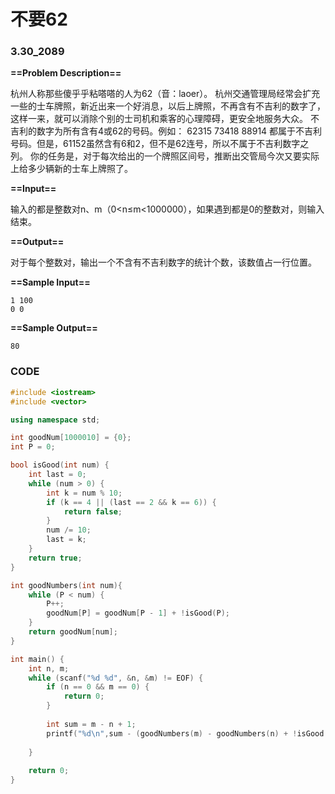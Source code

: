 # 不要62

### 3.30_2089

**==Problem Description==**

杭州人称那些傻乎乎粘嗒嗒的人为62（音：laoer）。
杭州交通管理局经常会扩充一些的士车牌照，新近出来一个好消息，以后上牌照，不再含有不吉利的数字了，这样一来，就可以消除个别的士司机和乘客的心理障碍，更安全地服务大众。
不吉利的数字为所有含有4或62的号码。例如：
62315 73418 88914
都属于不吉利号码。但是，61152虽然含有6和2，但不是62连号，所以不属于不吉利数字之列。
你的任务是，对于每次给出的一个牌照区间号，推断出交管局今次又要实际上给多少辆新的士车上牌照了。

**==Input==**

输入的都是整数对n、m（0<n≤m<1000000），如果遇到都是0的整数对，则输入结束。

**==Output==**

对于每个整数对，输出一个不含有不吉利数字的统计个数，该数值占一行位置。

**==Sample Input==**

```
1 100
0 0
```

**==Sample Output==**

```
80
```

 

### CODE

```cpp
#include <iostream>
#include <vector>

using namespace std;

int goodNum[1000010] = {0};
int P = 0;

bool isGood(int num) {
    int last = 0;
    while (num > 0) {
        int k = num % 10;
        if (k == 4 || (last == 2 && k == 6)) {
            return false;
        }
        num /= 10;
        last = k;
    }
    return true;
}

int goodNumbers(int num){
    while (P < num) {
        P++;
        goodNum[P] = goodNum[P - 1] + !isGood(P);
    }
    return goodNum[num];
}

int main() {
    int n, m;
    while (scanf("%d %d", &n, &m) != EOF) {
        if (n == 0 && m == 0) {
            return 0;
        }
        
        int sum = m - n + 1;
        printf("%d\n",sum - (goodNumbers(m) - goodNumbers(n) + !isGood(n)));
        
    }
    
    return 0;
}
```

